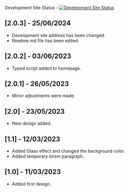 Development Site Status - [![Development Site Status](https://api.netlify.com/api/v1/badges/4200a37a-7d09-44f4-ac84-e6504525b30a/deploy-status)](https://app.netlify.com/sites/enesugr-dev/deploys)

## [2.0.3] - 25/06/2024

- Development site address has been changed.
- Readme.md file has been edited.

## [2.0.2] - 03/06/2023

- Typed script added to homepage.

## [2.0.1] - 26/05/2023

- Minor adjustments were made.

## [2.0] - 23/05/2023

- New design added.

## [1.1] - 12/03/2023

- Added Glass effect and changed the background color.
- Added temporary lorem paragraph.

## [1.0] - 11/03/2023

- Added first design.
